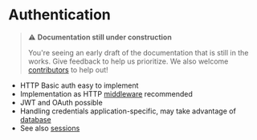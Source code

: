 # Authentication

> ⚠️ **Documentation still under construction**
>
> You're seeing an early draft of the documentation that is still in the works.
> Give feedback to help us prioritize.
> We also welcome [contributors](../getting-started/community.md) to help out!

* HTTP Basic auth easy to implement
* Implementation as HTTP [middleware](../api/middleware.md) recommended
* JWT and OAuth possible
* Handling credentials application-specific, may take advantage of [database](database.md)
* See also [sessions](sessions.md)
